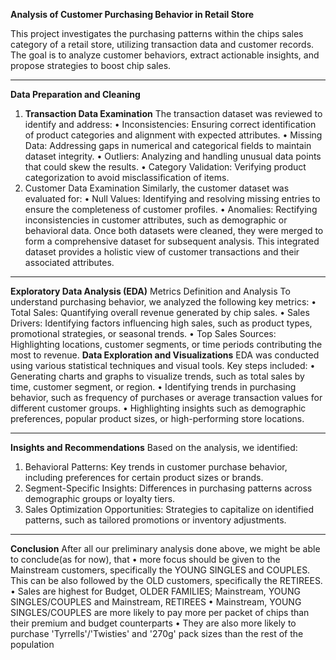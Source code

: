**Analysis of Customer Purchasing Behavior in Retail Store**

This project investigates the purchasing patterns within the chips sales category of a retail store, utilizing transaction data and customer records. The goal is to analyze customer behaviors, extract actionable insights, and propose strategies to boost chip sales.
________________________________________
**Data Preparation and Cleaning**
1. **Transaction Data Examination**
The transaction dataset was reviewed to identify and address:
•	Inconsistencies: Ensuring correct identification of product categories and alignment with expected attributes.
•	Missing Data: Addressing gaps in numerical and categorical fields to maintain dataset integrity.
•	Outliers: Analyzing and handling unusual data points that could skew the results.
•	Category Validation: Verifying product categorization to avoid misclassification of items.
2. Customer Data Examination
Similarly, the customer dataset was evaluated for:
•	Null Values: Identifying and resolving missing entries to ensure the completeness of customer profiles.
•	Anomalies: Rectifying inconsistencies in customer attributes, such as demographic or behavioral data.
Once both datasets were cleaned, they were merged to form a comprehensive dataset for subsequent analysis. This integrated dataset provides a holistic view of customer transactions and their associated attributes.
________________________________________
**Exploratory Data Analysis (EDA)**
Metrics Definition and Analysis
To understand purchasing behavior, we analyzed the following key metrics:
•	Total Sales: Quantifying overall revenue generated by chip sales.
•	Sales Drivers: Identifying factors influencing high sales, such as product types, promotional strategies, or seasonal trends.
•	Top Sales Sources: Highlighting locations, customer segments, or time periods contributing the most to revenue.
**Data Exploration and Visualizations**
EDA was conducted using various statistical techniques and visual tools. Key steps included:
•	Generating charts and graphs to visualize trends, such as total sales by time, customer segment, or region.
•	Identifying trends in purchasing behavior, such as frequency of purchases or average transaction values for different customer groups.
•	Highlighting insights such as demographic preferences, popular product sizes, or high-performing store locations.
________________________________________
**Insights and Recommendations**
Based on the analysis, we identified:
1.	Behavioral Patterns: Key trends in customer purchase behavior, including preferences for certain product sizes or brands.
2.	Segment-Specific Insights: Differences in purchasing patterns across demographic groups or loyalty tiers.
3.	Sales Optimization Opportunities: Strategies to capitalize on identified patterns, such as tailored promotions or inventory adjustments.
________________________________________
**Conclusion**
After all our preliminary analysis done above, we might be able to conclude(as for now), that
•	more focus should be given to the Mainstream customers, specifically the YOUNG SINGLES and COUPLES. This can be also followed by the OLD customers, specifically the RETIREES.
•	Sales are highest for Budget, OLDER FAMILIES; Mainstream, YOUNG SINGLES/COUPLES and Mainstream, RETIREES
•	Mainstream, YOUNG SINGLES/COUPLES are more likely to pay more per packet of chips than their premium and budget counterparts
•	They are also more likely to purchase 'Tyrrells'/'Twisties' and '270g' pack sizes than the rest of the population
